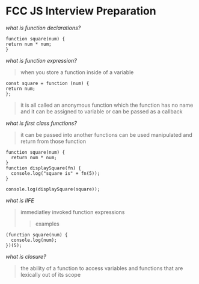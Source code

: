# FCC JS Interview Preparation

_what is function declarations?_

```
function square(num) {
return num * num;
}
```

_what is function expression?_

> when you store a function inside of a variable

```
const square = function (num) {
return num;
};
```

> it is all called an anonymous function
> which the function has no name and it can be assigned to variable or can be passed as a callback

_what is first class functions?_

> it can be passed into another functions can be used manipulated and return from those function

```
function square(num) {
  return num * num;
}
function displaySquare(fn) {
  console.log("square is" + fn(5));
}

console.log(displaySquare(square));

```

_what is IIFE_

> immediatley invoked function expressions
>
> > examples

```
(function square(num) {
  console.log(num);
})(5);

```

_what is closure?_

> the ability of a function to access variables and functions that are lexically out of its scope
